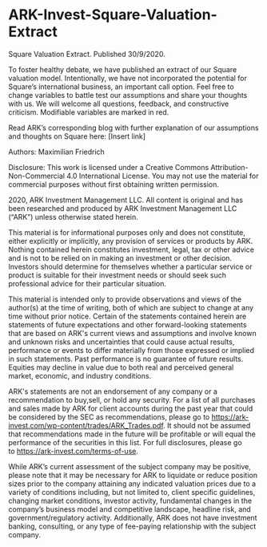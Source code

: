 # ARK-Invest-Square-Valuation-Extract

Square Valuation Extract.
Published 30/9/2020.

To foster healthy debate, we have published an extract of our Square valuation model. Intentionally, we have not incorporated the potential for Square’s international business, an important call option. Feel free to change variables to battle test our assumptions and share your thoughts with us. We will welcome all questions, feedback, and constructive criticism. Modifiable variables are marked in red.

Read ARK’s corresponding blog with further explanation of our assumptions and thoughts on Square here: [Insert link]

Authors: Maximilian Friedrich

Disclosure: This work is licensed under a Creative Commons Attribution-Non-Commercial 4.0 International License. You may not use the material for commercial purposes without first obtaining written permission.

2020, ARK Investment Management LLC. All content is original and has been researched and produced by ARK Investment Management LLC (“ARK”) unless otherwise stated herein.

This material is for informational purposes only and does not constitute, either explicitly or implicitly, any provision of services or products by ARK. Nothing contained herein constitutes investment, legal, tax or other advice and is not to be relied on in making an investment or other decision. Investors should determine for themselves whether a particular service or product is suitable for their investment needs or should seek such professional advice for their particular situation.

This material is intended only to provide observations and views of the author(s) at the time of writing, both of which are subject to change at any time without prior notice. Certain of the statements contained herein are statements of future expectations and other forward-looking statements that are based on ARK's current views and assumptions and involve known and unknown risks and uncertainties that could cause actual results, performance or events to differ materially from those expressed or implied in such statements. Past performance is no guarantee of future results. Equities may decline in value due to both real and perceived general market, economic, and industry conditions.

ARK's statements are not an endorsement of any company or a recommendation to buy,sell, or hold any security. For a list of all purchases and sales made by ARK for client accounts during the past year that could be considered by the SEC as recommendations, please go to https://ark-invest.com/wp-content/trades/ARK_Trades.pdf. It should not be assumed that recommendations made in the future will be profitable or will equal the performance of the securities in this list. For full disclosures, please go to https://ark-invest.com/terms-of-use.

While ARK’s current assessment of the subject company may be positive, please note that it may be necessary for ARK to liquidate or reduce position sizes prior to the company attaining any indicated valuation prices due to a variety of conditions including, but not limited to, client specific guidelines, changing market conditions, investor activity, fundamental changes in the company’s business model and competitive landscape, headline risk, and government/regulatory activity. Additionally, ARK does not have investment banking, consulting, or any type of fee-paying relationship with the subject company.
